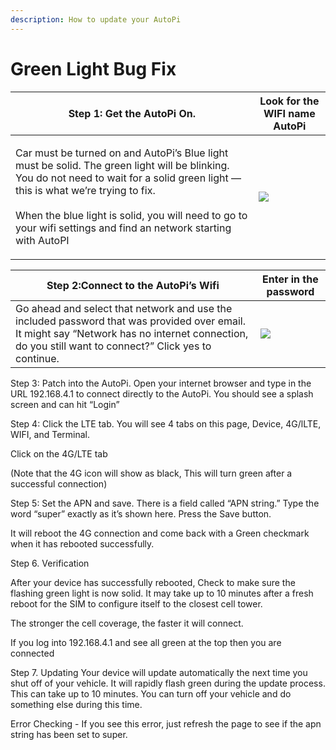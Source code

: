 ```yaml
---
description: How to update your AutoPi
---
```


# Green Light Bug Fix

| Step 1: Get the AutoPi On.                                                                                                                                                                                                                                                                                        | Look for the WIFI name AutoPi                                                                                                                                                               |
| ----------------------------------------------------------------------------------------------------------------------------------------------------------------------------------------------------------------------------------------------------------------------------------------------------------------- | ------------------------------------------------------------------------------------------------------------------------------------------------------------------------------------------- |
| <p>Car must be turned on and AutoPi’s Blue light must be solid. The green light will be blinking. You do not need to wait for a solid green light — this is what we’re trying to fix.<br><br>When the blue light is solid, you will need to go to your wifi settings and find an network starting with AutoPI</p> | ![](https://lh5.googleusercontent.com/X-UUj6Ef9IQ9sXdMstH7iOppgMf-f08fuuTcscbPpZ6EqV8yVrHDKI\_jhLvRIHbDMpVNHHNEdigNSSuEAzfemxR7IfFQwC\_KMnVgkIm-9cf3cllL6Yl77Hkw0uNMowgGqQZoMxG6fHqzX5rkvA) |

| Step 2:Connect to the AutoPi’s Wifi                                                                                                                                                                  | Enter in the password                                                                                                                                                                      |
| ---------------------------------------------------------------------------------------------------------------------------------------------------------------------------------------------------- | ------------------------------------------------------------------------------------------------------------------------------------------------------------------------------------------ |
| Go ahead and select that network and use the included password that was provided over email. It might say “Network has no internet connection, do you still want to connect?” Click yes to continue. | ![](https://lh5.googleusercontent.com/6IIrZVcctd7AXPQGqqTD8GMrJ2UN99WsvyjwUTXIXwAbK82WO30sPYU8-yqD0q8SIgrPAQDb7-i0Gjmo\_LPWQ6RRSNfIEEePGv8MYRXEIcBTZkjcx3oTOusrhwK5KwK4DIbtHXPd3NrCd57C6Q) |



Step 3: Patch into the AutoPi. Open your internet browser and type in the URL 192.168.4.1 to connect directly to the AutoPi. You should see a splash screen and can hit “Login”

Step 4: Click the LTE tab. You will see 4 tabs on this page, Device, 4G/lLTE, WIFI, and Terminal.

Click on the 4G/LTE tab

(Note that the 4G icon will show as black, This will turn green after a successful connection)

Step 5: Set the APN and save. There is a field called “APN string.” Type the word “super” exactly as it’s shown here. Press the Save button.

It will reboot the 4G connection and come back with a Green checkmark when it has rebooted successfully.

Step 6. Verification

After your device has successfully rebooted, Check to make sure the flashing green light is now solid. It may take up to 10 minutes after a fresh reboot for the SIM to configure itself to the closest cell tower.

The stronger the cell coverage, the faster it will connect.

If you log into 192.168.4.1 and see all green at the top then you are connected

Step 7. Updating Your device will update automatically the next time you shut off of your vehicle. It will rapidly flash green during the update process. This can take up to 10 minutes. You can turn off your vehicle and do something else during this time.

Error Checking - If you see this error, just refresh the page to see if the apn string has been set to super.
